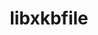 ---
title: "libxkbfile"
layout: cache
categories: [package, develop]
meta: {"versions": ["1.1.3"], "compilers": ["gcc@=11.1.0", "oneapi@=2024.2.0"], "oss": ["ubuntu20.04", "ubuntu22.04"], "platforms": ["linux"], "targets": ["x86_64_v3"], "stacks": ["data-vis-sdk", "e4s-oneapi", "root"], "num_specs": 11, "num_specs_by_stack": {"root": 11, "data-vis-sdk": 5, "e4s-oneapi": 2}}
spec_details: [{"hash": "il5zkoruo6zeiroglr6ruk3buiognmzf", "compiler": "gcc@=11.1.0", "versions": ["1.1.3"], "os": "ubuntu20.04", "platform": "linux", "target": "x86_64_v3", "variants": ["build_system=autotools"], "stacks": ["root"], "size": "-", "tarball": "https://binaries.spack.io/develop/build_cache/linux-ubuntu20.04-x86_64_v3/gcc-11.1.0/libxkbfile-1.1.3/linux-ubuntu20.04-x86_64_v3-gcc-11.1.0-libxkbfile-1.1.3-il5zkoruo6zeiroglr6ruk3buiognmzf.spack"}, {"hash": "h3rp7jchp75dh3dzsiconvzlsdboedtf", "compiler": "gcc@=11.1.0", "versions": ["1.1.3"], "os": "ubuntu20.04", "platform": "linux", "target": "x86_64_v3", "variants": ["build_system=autotools"], "stacks": ["data-vis-sdk", "root"], "size": "-", "tarball": "https://binaries.spack.io/develop/build_cache/linux-ubuntu20.04-x86_64_v3/gcc-11.1.0/libxkbfile-1.1.3/linux-ubuntu20.04-x86_64_v3-gcc-11.1.0-libxkbfile-1.1.3-h3rp7jchp75dh3dzsiconvzlsdboedtf.spack"}, {"hash": "kycdd4pl2k47hac4dakyndlo3x5ya3fn", "compiler": "gcc@=11.1.0", "versions": ["1.1.3"], "os": "ubuntu20.04", "platform": "linux", "target": "x86_64_v3", "variants": ["build_system=autotools"], "stacks": ["data-vis-sdk", "root"], "size": "-", "tarball": "https://binaries.spack.io/develop/build_cache/linux-ubuntu20.04-x86_64_v3/gcc-11.1.0/libxkbfile-1.1.3/linux-ubuntu20.04-x86_64_v3-gcc-11.1.0-libxkbfile-1.1.3-kycdd4pl2k47hac4dakyndlo3x5ya3fn.spack"}, {"hash": "2ousgtfztc7xsa6g2jdbzuw4fwjjcizg", "compiler": "gcc@=11.1.0", "versions": ["1.1.3"], "os": "ubuntu20.04", "platform": "linux", "target": "x86_64_v3", "variants": ["build_system=autotools"], "stacks": ["root"], "size": "-", "tarball": "https://binaries.spack.io/develop/build_cache/linux-ubuntu20.04-x86_64_v3/gcc-11.1.0/libxkbfile-1.1.3/linux-ubuntu20.04-x86_64_v3-gcc-11.1.0-libxkbfile-1.1.3-2ousgtfztc7xsa6g2jdbzuw4fwjjcizg.spack"}, {"hash": "vidhankid4v6nq3t25fvig6qg7fa4t6n", "compiler": "gcc@=11.1.0", "versions": ["1.1.3"], "os": "ubuntu20.04", "platform": "linux", "target": "x86_64_v3", "variants": ["build_system=autotools"], "stacks": ["data-vis-sdk", "root"], "size": "-", "tarball": "https://binaries.spack.io/develop/build_cache/linux-ubuntu20.04-x86_64_v3/gcc-11.1.0/libxkbfile-1.1.3/linux-ubuntu20.04-x86_64_v3-gcc-11.1.0-libxkbfile-1.1.3-vidhankid4v6nq3t25fvig6qg7fa4t6n.spack"}, {"hash": "fkxgmzg53ivg2u36xrokzelletg73xjy", "compiler": "gcc@=11.1.0", "versions": ["1.1.3"], "os": "ubuntu20.04", "platform": "linux", "target": "x86_64_v3", "variants": ["build_system=autotools"], "stacks": ["data-vis-sdk", "root"], "size": "-", "tarball": "https://binaries.spack.io/develop/build_cache/linux-ubuntu20.04-x86_64_v3/gcc-11.1.0/libxkbfile-1.1.3/linux-ubuntu20.04-x86_64_v3-gcc-11.1.0-libxkbfile-1.1.3-fkxgmzg53ivg2u36xrokzelletg73xjy.spack"}, {"hash": "vnikj6y6ljdlz2g2xsiotjxmu2zquojv", "compiler": "gcc@=11.1.0", "versions": ["1.1.3"], "os": "ubuntu20.04", "platform": "linux", "target": "x86_64_v3", "variants": ["build_system=autotools"], "stacks": ["root"], "size": "-", "tarball": "https://binaries.spack.io/develop/build_cache/linux-ubuntu20.04-x86_64_v3/gcc-11.1.0/libxkbfile-1.1.3/linux-ubuntu20.04-x86_64_v3-gcc-11.1.0-libxkbfile-1.1.3-vnikj6y6ljdlz2g2xsiotjxmu2zquojv.spack"}, {"hash": "a6c2czspexreidnxvlxoepktewlksjyk", "compiler": "gcc@=11.1.0", "versions": ["1.1.3"], "os": "ubuntu20.04", "platform": "linux", "target": "x86_64_v3", "variants": ["build_system=autotools"], "stacks": ["data-vis-sdk", "root"], "size": "-", "tarball": "https://binaries.spack.io/develop/build_cache/linux-ubuntu20.04-x86_64_v3/gcc-11.1.0/libxkbfile-1.1.3/linux-ubuntu20.04-x86_64_v3-gcc-11.1.0-libxkbfile-1.1.3-a6c2czspexreidnxvlxoepktewlksjyk.spack"}, {"hash": "jevbbr4s7iosoeodnxbj4nb7beqfysuz", "compiler": "gcc@=11.1.0", "versions": ["1.1.3"], "os": "ubuntu20.04", "platform": "linux", "target": "x86_64_v3", "variants": ["build_system=autotools"], "stacks": ["root"], "size": "-", "tarball": "https://binaries.spack.io/develop/build_cache/linux-ubuntu20.04-x86_64_v3/gcc-11.1.0/libxkbfile-1.1.3/linux-ubuntu20.04-x86_64_v3-gcc-11.1.0-libxkbfile-1.1.3-jevbbr4s7iosoeodnxbj4nb7beqfysuz.spack"}, {"hash": "vqslq7o24j6w4zicra4o6v3r5t23ysbk", "compiler": "oneapi@=2024.2.0", "versions": ["1.1.3"], "os": "ubuntu22.04", "platform": "linux", "target": "x86_64_v3", "variants": ["build_system=autotools"], "stacks": ["root", "e4s-oneapi"], "size": "-", "tarball": "https://binaries.spack.io/develop/build_cache/linux-ubuntu22.04-x86_64_v3/oneapi-2024.2.0/libxkbfile-1.1.3/linux-ubuntu22.04-x86_64_v3-oneapi-2024.2.0-libxkbfile-1.1.3-vqslq7o24j6w4zicra4o6v3r5t23ysbk.spack"}, {"hash": "3clwjg2xt57nleptevsxbfqhjqkscyge", "compiler": "oneapi@=2024.2.0", "versions": ["1.1.3"], "os": "ubuntu22.04", "platform": "linux", "target": "x86_64_v3", "variants": ["build_system=autotools"], "stacks": ["root", "e4s-oneapi"], "size": "-", "tarball": "https://binaries.spack.io/develop/build_cache/linux-ubuntu22.04-x86_64_v3/oneapi-2024.2.0/libxkbfile-1.1.3/linux-ubuntu22.04-x86_64_v3-oneapi-2024.2.0-libxkbfile-1.1.3-3clwjg2xt57nleptevsxbfqhjqkscyge.spack"}]
---